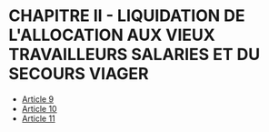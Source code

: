 # CHAPITRE II - LIQUIDATION DE L'ALLOCATION AUX VIEUX TRAVAILLEURS SALARIES ET DU SECOURS VIAGER

- [Article 9](article-9.md)
- [Article 10](article-10.md)
- [Article 11](article-11.md)

